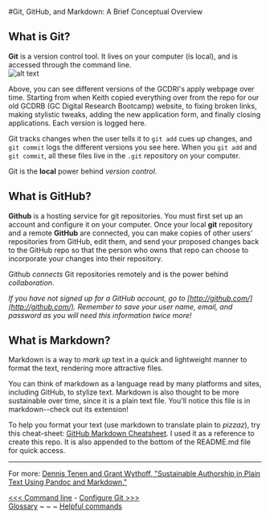 #Git, GitHub, and Markdown: A Brief Conceptual Overview

## What is Git? 

**Git** is a version control tool. It lives on your computer (is local), and is accessed through the command line.  
![alt text][version_control]

[version_control]: https://github.com/jentang/GitDRI/blob/master/images/version_control.png "Screenshot of different versions logged via git"  
Above, you can see different versions of the GCDRI's apply webpage over time. Starting from when Keith copied everything over from the repo for our old GCDRB (GC Digital Research Bootcamp) website, to fixing broken links, making stylistic tweaks, adding the new application form, and finally closing applications. Each version is logged here.

Git tracks changes when the user tells it to `git add` cues up changes, and `git commit` logs the different versions you see here. When you `git add` and `git commit`, all these files live in the `.git` repository on your computer.

Git is the **local** power behind *version control*.

## What is GitHub?

**Github** is a hosting service for git repositories. You must first set up an account and configure it on your computer. Once your local **git** repository and a remote **GitHub** are connected, you can make copies of other users' repositories from GitHub, edit them, and send your proposed changes back to the GitHub repo so that the person who owns that repo can choose to incorporate your changes into their repository. 

Github _connects_ Git repositories remotely and is the power behind *collaboration*.

_If you have not signed up for a GitHub account, go to [http://github.com/](http://github.com/). Remember to save your user name, email, and password as you will need this information twice more!_

## What is Markdown?

Markdown is a way to _mark up_ text in a quick and lightweight manner to format the text, rendering more attractive files. 

You can think of markdown as a language read by many platforms and sites, including GitHub, to stylize text. Markdown is also thought to be more sustainable over time, since it is a plain text file. You'll notice this file is in markdown--check out its extension!

To help you format your text (use markdown to translate plain to _pizzaz_), try this cheat-sheet: [GitHub Markdown Cheatsheet](https://github.com/adam-p/markdown-here/wiki/Markdown-Cheatsheet). I used it as a reference to create this repo.  It is also appended to the bottom of the README.md file for quick access.

---

For more: [Dennis Tenen and Grant Wythoff, "Sustainable Authorship in Plain Text Using Pandoc and Markdown."](http://programminghistorian.org/lessons/sustainable-authorship-in-plain-text-using-pandoc-and-markdown)  

[<<< Command line](commandline.md) - [Configure Git >>>](gitconfig.md)  
[Glossary](glossary.md) ~ ~ ~ [Helpful commands](helpfulcommands.md) 
